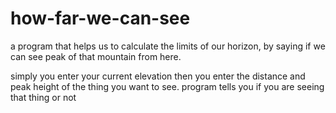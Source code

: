 # how-far-we-can-see
a program that helps us to calculate the limits of our horizon, by saying if we can see peak of that mountain from here.

simply you enter your current elevation then you enter the distance and peak height of the thing you want to see.
program tells you if you are seeing that thing or not
